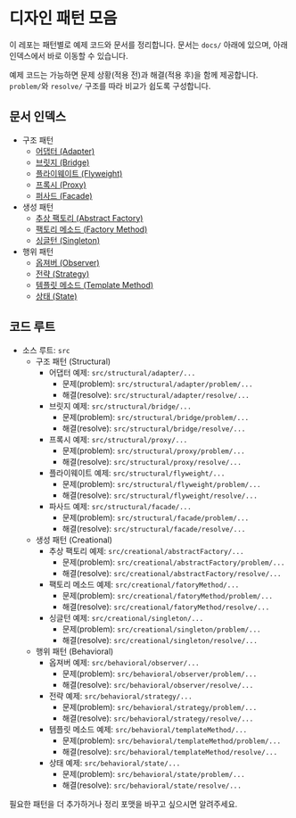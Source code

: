 # 디자인 패턴 모음

이 레포는 패턴별로 예제 코드와 문서를 정리합니다. 문서는 `docs/` 아래에 있으며, 아래 인덱스에서 바로 이동할 수 있습니다.

예제 코드는 가능하면 문제 상황(적용 전)과 해결(적용 후)을 함께 제공합니다. `problem/`와 `resolve/` 구조를 따라 비교가 쉽도록 구성합니다.

## 문서 인덱스

- 구조 패턴
   - [어댑터 (Adapter)](<docs/어댑터(Adapter).md>)
   - [브릿지 (Bridge)](<docs/브릿지(Bridge).md>)
   - [플라이웨이트 (Flyweight)](<docs/플라이웨이트(Flyweight).md>)
   - [프록시 (Proxy)](<docs/프록시(Proxy).md>)
   - [퍼사드 (Facade)](<docs/퍼사드(Facade).md>)
- 생성 패턴
   - [추상 팩토리 (Abstract Factory)](<docs/추상팩토리(AbstractFactory).md>)
   - [팩토리 메소드 (Factory Method)](<docs/팩토리메소드(FactoryMethod).md>)
   - [싱글턴 (Singleton)](<docs/싱글턴(Singleton).md>)
- 행위 패턴
   - [옵져버 (Observer)](<docs/옵져버(Observer).md>)
   - [전략 (Strategy)](<docs/전략(Strategy).md>)
   - [템플릿 메소드 (Template Method)](<docs/템플릿메소드(TeamplateMethod).md>)
   - [상태 (State)](<docs/상태(State).md>)

## 코드 루트
- 소스 루트: `src`
  - 구조 패턴 (Structural)
    - 어댑터 예제: `src/structural/adapter/...`
      - 문제(problem): `src/structural/adapter/problem/...`
      - 해결(resolve): `src/structural/adapter/resolve/...`
    - 브릿지 예제: `src/structural/bridge/...`
      - 문제(problem): `src/structural/bridge/problem/...`
      - 해결(resolve): `src/structural/bridge/resolve/...`
    - 프록시 예제: `src/structural/proxy/...`
      - 문제(problem): `src/structural/proxy/problem/...`
      - 해결(resolve): `src/structural/proxy/resolve/...`
    - 플라이웨이트 예제: `src/structural/flyweight/...`
      - 문제(problem): `src/structural/flyweight/problem/...`
      - 해결(resolve): `src/structural/flyweight/resolve/...`
    - 파사드 예제: `src/structural/facade/...`
      - 문제(problem): `src/structural/facade/problem/...`
      - 해결(resolve): `src/structural/facade/resolve/...`
  - 생성 패턴 (Creational)
    - 추상 팩토리 예제: `src/creational/abstractFactory/...`
      - 문제(problem): `src/creational/abstractFactory/problem/...`
      - 해결(resolve): `src/creational/abstractFactory/resolve/...`
    - 팩토리 메소드 예제: `src/creational/fatoryMethod/...`
      - 문제(problem): `src/creational/fatoryMethod/problem/...`
      - 해결(resolve): `src/creational/fatoryMethod/resolve/...`
    - 싱글턴 예제: `src/creational/singleton/...`
      - 문제(problem): `src/creational/singleton/problem/...`
      - 해결(resolve): `src/creational/singleton/resolve/...`
  - 행위 패턴 (Behavioral)
    - 옵져버 예제: `src/behavioral/observer/...`
      - 문제(problem): `src/behavioral/observer/problem/...`
      - 해결(resolve): `src/behavioral/observer/resolve/...`
    - 전략 예제: `src/behavioral/strategy/...`
      - 문제(problem): `src/behavioral/strategy/problem/...`
      - 해결(resolve): `src/behavioral/strategy/resolve/...`
    - 템플릿 메소드 예제: `src/behavioral/templateMethod/...`
      - 문제(problem): `src/behavioral/templateMethod/problem/...`
      - 해결(resolve): `src/behavioral/templateMethod/resolve/...`
    - 상태 예제: `src/behavioral/state/...`
      - 문제(problem): `src/behavioral/state/problem/...`
      - 해결(resolve): `src/behavioral/state/resolve/...`

필요한 패턴을 더 추가하거나 정리 포맷을 바꾸고 싶으시면 알려주세요.
